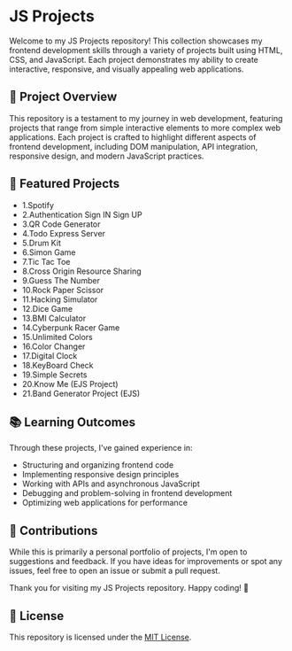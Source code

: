 # JS Projects

Welcome to my JS Projects repository! This collection showcases my frontend development skills through a variety of projects built using HTML, CSS, and JavaScript. Each project demonstrates my ability to create interactive, responsive, and visually appealing web applications.

## 🚀 Project Overview

This repository is a testament to my journey in web development, featuring projects that range from simple interactive elements to more complex web applications. Each project is crafted to highlight different aspects of frontend development, including DOM manipulation, API integration, responsive design, and modern JavaScript practices.


## 🌟 Featured Projects
- 1.Spotify
- 2.Authentication Sign IN Sign UP
- 3.QR Code Generator
- 4.Todo Express Server
- 5.Drum Kit
- 6.Simon Game
- 7.Tic Tac Toe
- 8.Cross Origin Resource Sharing
- 9.Guess The Number
- 10.Rock Paper Scissor
- 11.Hacking Simulator
- 12.Dice Game
- 13.BMI Calculator
- 14.Cyberpunk Racer Game
- 15.Unlimited Colors
- 16.Color Changer
- 17.Digital Clock
- 18.KeyBoard Check
- 19.Simple Secrets
- 20.Know Me (EJS Project)
- 21.Band Generator Project (EJS)


## 📚 Learning Outcomes

Through these projects, I've gained experience in:

- Structuring and organizing frontend code
- Implementing responsive design principles
- Working with APIs and asynchronous JavaScript
- Debugging and problem-solving in frontend development
- Optimizing web applications for performance

## 🤝 Contributions

While this is primarily a personal portfolio of projects, I'm open to suggestions and feedback. If you have ideas for improvements or spot any issues, feel free to open an issue or submit a pull request.

Thank you for visiting my JS Projects repository. Happy coding! 🚀

## 📄 License
This repository is licensed under the [MIT License](LICENSE).
